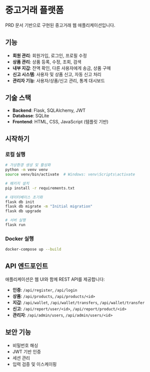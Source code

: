 # 중고거래 플랫폼

PRD 문서 기반으로 구현된 중고거래 웹 애플리케이션입니다.

## 기능

- **회원 관리**: 회원가입, 로그인, 프로필 수정
- **상품 관리**: 상품 등록, 수정, 조회, 검색
- **내부 지갑**: 잔액 확인, 다른 사용자에게 송금, 상품 구매
- **신고 시스템**: 사용자 및 상품 신고, 자동 신고 처리
- **관리자 기능**: 사용자/상품/신고 관리, 통계 대시보드

## 기술 스택

- **Backend**: Flask, SQLAlchemy, JWT
- **Database**: SQLite
- **Frontend**: HTML, CSS, JavaScript (템플릿 기반)

## 시작하기

### 로컬 실행

```bash
# 가상환경 생성 및 활성화
python -m venv venv
source venv/bin/activate  # Windows: venv\Scripts\activate

# 패키지 설치
pip install -r requirements.txt

# 데이터베이스 초기화
flask db init
flask db migrate -m "Initial migration"
flask db upgrade

# 서버 실행
flask run
```

### Docker 실행

```bash
docker-compose up --build
```

## API 엔드포인트

애플리케이션은 웹 UI와 함께 REST API를 제공합니다:

- **인증**: `/api/register`, `/api/login`
- **상품**: `/api/products`, `/api/products/<id>`
- **지갑**: `/api/wallet`, `/api/wallet/transfers`, `/api/wallet/transfer`
- **신고**: `/api/report/user/<id>`, `/api/report/product/<id>`
- **관리자**: `/api/admin/users`, `/api/admin/users/<id>`

## 보안 기능

- 비밀번호 해싱
- JWT 기반 인증
- 세션 관리
- 입력 검증 및 이스케이핑
